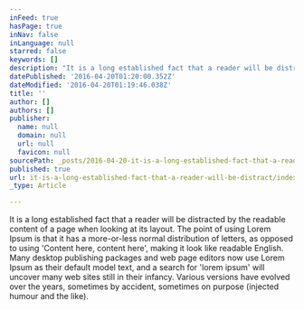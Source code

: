 ```yaml
---
inFeed: true
hasPage: true
inNav: false
inLanguage: null
starred: false
keywords: []
description: "It is a long established fact that a reader will be distracted by the readable content of a page when looking at its layout. The point of using Lorem Ipsum is that it has a more-or-less normal distribution of letters, as opposed to using 'Content here, content here', making it look like readable English. Many desktop publishing packages and web page editors now use Lorem Ipsum as their default model text, and a search for 'lorem ipsum' will uncover many web sites still in their infancy. Various versions have evolved over the years, sometimes by accident, sometimes on purpose (injected humour and the like)."
datePublished: '2016-04-20T01:20:00.352Z'
dateModified: '2016-04-20T01:19:46.038Z'
title: ''
author: []
authors: []
publisher:
  name: null
  domain: null
  url: null
  favicon: null
sourcePath: _posts/2016-04-20-it-is-a-long-established-fact-that-a-reader-will-be-distract.md
published: true
url: it-is-a-long-established-fact-that-a-reader-will-be-distract/index.html
_type: Article

---
```

It is a long established fact that a reader will be distracted by the readable content of a page when looking at its layout. The point of using Lorem Ipsum is that it has a more-or-less normal distribution of letters, as opposed to using 'Content here, content here', making it look like readable English. Many desktop publishing packages and web page editors now use Lorem Ipsum as their default model text, and a search for 'lorem ipsum' will uncover many web sites still in their infancy. Various versions have evolved over the years, sometimes by accident, sometimes on purpose (injected humour and the like).